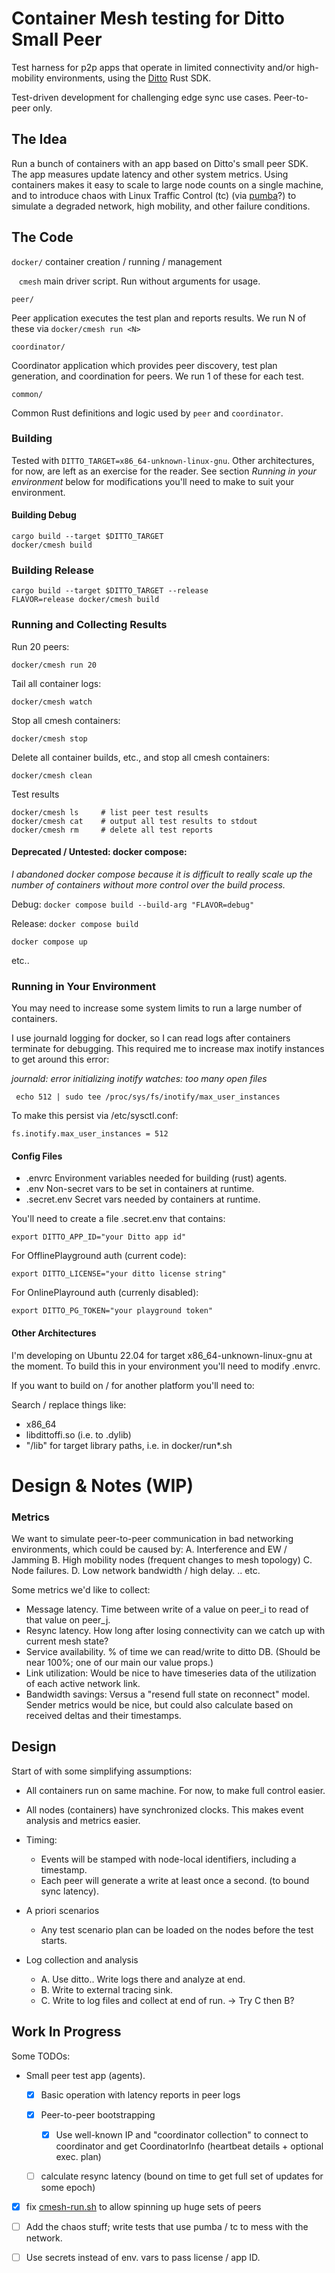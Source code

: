 # Container Mesh testing for Ditto Small Peer

Test harness for p2p apps that operate in limited connectivity and/or
high-mobility environments, using the [Ditto](https://ditto.live) Rust SDK.

Test-driven development for challenging edge sync use cases. Peer-to-peer only.

## The Idea
Run a bunch of containers with an app based on Ditto's small peer SDK. The app
measures update latency and other system metrics.  Using containers makes it
easy to scale to large node counts on a single machine, and to introduce chaos
with Linux Traffic Control (tc) (via
[pumba](https://github.com/alexei-led/pumba)?) to simulate a degraded network,
high mobility, and other failure conditions.

## The Code

`docker/` container creation / running / management

&nbsp;&nbsp;&nbsp;`cmesh` main driver script. Run without arguments for usage.


`peer/`

Peer application executes the test plan and reports results.
We run N of these via `docker/cmesh run <N>`

`coordinator/`

Coordinator application which provides peer discovery, test plan
generation, and coordination for peers.
We run 1 of these for each test.

`common/`

Common Rust definitions and logic used by `peer` and `coordinator`.

### Building

Tested with `DITTO_TARGET=x86_64-unknown-linux-gnu`. Other architectures, for
now, are left as an exercise for the reader. See section *Running in your
environment* below for modifications you'll need to make to suit your
environment.

#### Building Debug

```
cargo build --target $DITTO_TARGET
docker/cmesh build
```

### Building Release ###

```
cargo build --target $DITTO_TARGET --release
FLAVOR=release docker/cmesh build
```

### Running and Collecting Results

Run 20 peers:

`docker/cmesh run 20`

Tail all container logs:

`docker/cmesh watch`

Stop all cmesh containers:

`docker/cmesh stop`

Delete all container builds, etc., and stop all cmesh containers:

`docker/cmesh clean`

Test results

```
docker/cmesh ls     # list peer test results
docker/cmesh cat    # output all test results to stdout
docker/cmesh rm     # delete all test reports
```

#### Deprecated / Untested: docker compose:

_I abandoned docker compose because it is difficult to really scale up the number of containers without more control over the build process._

Debug: `docker compose build --build-arg "FLAVOR=debug"`

Release: `docker compose build`

`docker compose up`

etc..

### Running in Your Environment

You may need to increase some system limits to run a large number of containers.

I use journald logging for docker, so I can read logs after containers
terminate for debugging. This required me to increase max inotify instances to
get around this error:

_journald: error initializing inotify watches: too many open files_


```
 echo 512 | sudo tee /proc/sys/fs/inotify/max_user_instances
```

To make this persist via /etc/sysctl.conf:

```
fs.inotify.max_user_instances = 512
```

#### Config Files

- .envrc    Environment variables needed for building (rust) agents.
- .env      Non-secret vars to be set in containers at runtime.
- .secret.env   Secret vars needed by containers at runtime.

You'll need to create a file .secret.env that contains:

```
export DITTO_APP_ID="your Ditto app id"
```

For OfflinePlayground auth (current code):

```
export DITTO_LICENSE="your ditto license string"
```

For OnlinePlayround auth (currenly disabled):

```
export DITTO_PG_TOKEN="your playground token"
```

#### Other Architectures

I'm developing on Ubuntu 22.04 for target x86_64-unknown-linux-gnu
at the moment. To build this in your environment you'll need to modify .envrc.

If you want to build on / for another platform you'll need to:

Search / replace things like:
- x86_64
- libdittoffi.so (i.e. to .dylib)
- "/lib" for target library paths, i.e. in docker/run*.sh

# Design & Notes (WIP)

### Metrics

We want to simulate peer-to-peer communication in bad networking environments,
which could be caused by:
    A. Interference and EW / Jamming
    B. High mobility nodes (frequent changes to mesh topology)
    C. Node failures.
    D. Low network bandwidth / high delay.
    .. etc.

Some metrics we'd like to collect:
- Message latency. Time between write of a value on peer_i to read of that value on peer_j.
- Resync latency. How long after losing connectivity can we catch up with current mesh state?
- Service availability. % of time we can read/write to ditto DB. (Should be near
  100%; one of our main our value props.)
- Link utilization: Would be nice to have timeseries data of the utilization of
  each active network link.
- Bandwidth savings: Versus a "resend full state on reconnect" model. Sender
  metrics would be nice, but could also calculate based on received deltas and
  their timestamps.

## Design

Start of with some simplifying assumptions:
- All containers run on same machine. For now, to make full control easier.
- All nodes (containers) have synchronized clocks. This makes event analysis
  and metrics easier.
- Timing:
    - Events will be stamped with node-local identifiers, including a timestamp.
    - Each peer will generate a write at least once a second. (to bound sync latency).

- A priori scenarios
    - Any test scenario plan can be loaded on the nodes before the test starts.

- Log collection and analysis
    - A. Use ditto.. Write logs there and analyze at end.
    - B. Write to external tracing sink.
    - C. Write to log files and collect at end of run.
  -> Try C then B?

## Work In Progress

Some TODOs:

- Small peer test app (agents).

    - [x] Basic operation with latency reports in peer logs

    - [x] Peer-to-peer bootstrapping

       - [x] Use well-known IP and "coordinator collection" to connect to
          coordinator and get CoordinatorInfo (heartbeat details + optional
          exec. plan)

    - [ ] calculate resync latency (bound on time to get full set of updates for
        some epoch) 

- [x] fix [cmesh-run.sh](docker/cmesh) to allow spinning up huge sets of peers

- [ ] Add the chaos stuff; write tests that use pumba / tc to mess with the network.

- [ ] Use secrets instead of env. vars to pass license / app ID.
